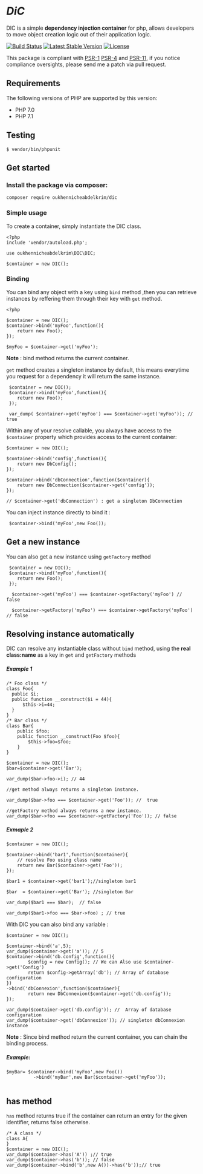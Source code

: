 ﻿# _**﻿DiC**_ 

DIC is a simple **dependency injection container** for php, allows developers to move object creation logic out of their application logic.

[![Build Status](https://travis-ci.org/oukhennicheabdelkrim/DIC.svg?branch=master)](https://travis-ci.org/oukhennicheabdelkrim/DIC)
[![Latest Stable Version](https://poser.pugx.org/oukhennicheabdelkrim/dic/v/stable)](https://packagist.org/packages/oukhennicheabdelkrim/dic)
[![License](https://poser.pugx.org/oukhennicheabdelkrim/dic/license)](https://packagist.org/packages/oukhennicheabdelkrim/dic)

This package is compliant with 
[PSR-1](https://www.php-fig.org/psr/psr-1)
[PSR-4](https://www.php-fig.org/psr/psr-4) and
[PSR-11](https://www.php-fig.org/psr/psr-11), if you notice compliance oversights, please send me a patch via pull request.
## Requirements

The following versions of PHP are supported by this version:

- PHP 7.0
- PHP 7.1

## Testing    

```
$ vendor/bin/phpunit
```
## Get started 

### Install the package via composer:

```
composer require oukhennicheabdelkrim/dic
````
### Simple usage 
To create a container, simply instantiate the DIC class.

```
<?php
include 'vendor/autoload.php';

use oukhennicheabdelkrim\DIC\DIC;

$container = new DIC();

````
### Binding


You can bind any object with a key using ```bind``` method ,then you can retrieve instances by reffering them through their key with ```get``` method.
```
<?php

$container = new DIC();
$container->bind('myFoo',function(){
    return new Foo();
});

$myFoo = $container->get('myFoo');

````
**Note** : bind method returns the current container.

````get```` method creates a singleton instance by default, this means everytime you request for a dependency it will return the same instance.

````
 $container = new DIC();
 $container->bind('myFoo',function(){
    return new Foo();
 });
  
 var_dump( $container->get('myFoo') === $container->get('myFoo')); //  true
````

Within any of your resolve callable, you always have access to the ```$container``` property which provides access to the current container:

```
$container = new DIC();

$container->bind('config',function(){
    return new DbConfig();
});

$container->bind('dbConnection',function($container){
    return new DbConnection($container->get('config'));
});

// $container->get('dbConnection') : get a singleton DbConnection

`````

You can inject instance directly to bind it : 

```
 $container->bind('myFoo',new Foo());
```

## Get a new instance 
You can also get a new instance using ```getFactory``` method
```
 $container = new DIC();
 $container->bind('myFoo',function(){
    return new Foo();
 });
 
  $container->get('myFoo') === $container->getFactory('myFoo') //  false
   
  $container->getFactory('myFoo') === $container->getFactory('myFoo') // false

```
## Resolving instance automatically

DIC can resolve any instantiable class without ```bind``` method, using the **real class:name** as a key in ```get``` and ```getFactory``` methods

##### Example 1
```
/* Foo class */
class Foo{
  public $i;
  public function __construct($i = 44){
      $this->i=44;
  }
}
/* Bar class */
class Bar{
    public $foo;
    public function __construct(Foo $foo){
        $this->foo=$foo;
    }
}

$container = new DIC();
$bar=$container->get('Bar');

var_dump($bar->foo->i); // 44

//get method always returns a singleton instance.

var_dump($bar->foo === $container->get('Foo')); //  true

//getFactory method always returns a new instance.
var_dump($bar->foo === $container->getFactory('Foo')); // false

```
##### Exmaple 2
```
$container = new DIC();

$container->bind('bar1',function($container){
    // resolve Foo using class name
    return new Bar($container->get('Foo'));
});

$bar1 = $container->get('bar1');//singleton bar1

$bar  = $container->get('Bar'); //singleton Bar

var_dump($bar1 === $bar);  // false

var_dump($bar1->foo === $bar->foo) ; // true

```

With DIC you can also bind any variable : 

```
$container = new DIC();

$container->bind('a',5);
var_dump($container->get('a')); // 5
$container->bind('db.config',function(){
        $config = new Config(); // We can Also use $container->get('Config')
        return $config->getArray('db'); // Array of database configuration
})
->bind('dbConnexion',function($container){
        return new DbConnexion($container->get('db.config'));
});

var_dump($container->get('db.config')); //  Array of database configuration
var_dump($container->get('dbConnexion')); // singleton dbConnexion instance

```
**Note** : Since bind method return the current container, you can chain the binding process.

##### Example:
```
$myBar= $container->bind('myFoo',new Foo())
          ->bind('myBar',new Bar($container->get('myFoo'));          
            
```

## has method

```has``` method returns true if the container can return an entry for the given identifier, returns false otherwise.
```
/* A class */
class A{
}
$container = new DIC();
var_dump($container->has('A')) ;// true
var_dump($container->has('b')); // false
var_dump($container->bind('b',new A())->has('b'));// true

```

